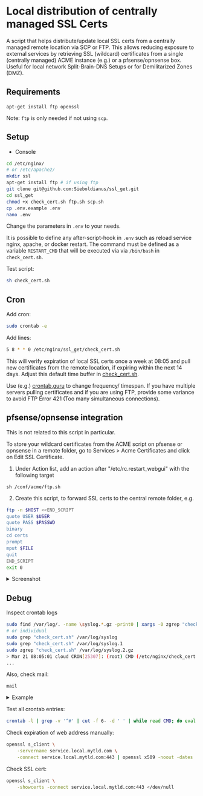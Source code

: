 # Local distribution of centrally managed SSL Certs

A script that helps distribute/update local SSL certs from a centrally
managed remote location via SCP or FTP. This allows reducing exposure
to external services by retrieving SSL (wildcard) certificates from a single
(centrally managed) ACME instance (e.g.) or a pfsense/opnsense box. Useful
for local network Split-Brain-DNS Setups or for Demilitarized Zones (DMZ).

## Requirements

```
apt-get install ftp openssl
```

Note: `ftp` is only needed if not using `scp`.

## Setup


- Console

```sh
cd /etc/nginx/
# or /etc/apache2/
mkdir ssl
apt-get install ftp # if using ftp
git clone git@github.com:Sieboldianus/ssl_get.git
cd ssl_get
chmod +x check_cert.sh ftp.sh scp.sh
cp .env.example .env
nano .env
```

Change the parameters in `.env` to your needs.

It is possible to define any after-script-hook 
in `.env` such as reload service nginx, apache, 
or docker restart. The command must be defined as 
a variable `RESTART_CMD` that will be executed via 
via `/bin/bash` in `check_cert.sh`. 

Test script:
```sh
sh check_cert.sh
```

## Cron


Add cron:
```sh
sudo crontab -e
```

Add lines:
```sh
5 8 * * 0 /etc/nginx/ssl_get/check_cert.sh
```

This will verify expiration of local SSL certs once a week at 08:05
and pull new certificates from the remote location, if expiring 
within the next 14 days. Adjust this default time buffer in [check_cert.sh](check_cert.sh).

Use (e.g.) [crontab.guru](https://crontab.guru/#5_8_*_*_*) to change
frequency/ timespan. If you have multiple servers pulling certificates
and if you are using FTP, provide some variance to avoid FTP Error 421 
(Too many simultaneous connections).

## pfsense/opnsense integration

This is not related to this script in particular.

To store your wildcard certificates from the ACME script on pfsense or 
opnsense in a remote folder, go to Services > Acme Certificates and click 
on Edit SSL Certificate.

1. Under Action list, add an action after "/etc/rc.restart_webgui" with the 
following target
```
sh /conf/acme/ftp.sh
```
2. Create this script, to forward SSL certs to the central remote folder, e.g.
```sh
ftp -n $HOST <<END_SCRIPT
quote USER $USER
quote PASS $PASSWD
binary
cd certs
prompt
mput $FILE
quit
END_SCRIPT
exit 0
```

<details><summary>Screenshot</summary>

![resources/pfsense.png](resources/pfsense.png)

</details>


## Debug

Inspect crontab logs
```sh
sudo find /var/log/. -name \syslog.*.gz -print0 | xargs -0 zgrep "check_cert.sh"
# or individual
sudo grep "check_cert.sh" /var/log/syslog
sudo grep "check_cert.sh" /var/log/syslog.1
sudo zgrep "check_cert.sh" /var/log/syslog.2.gz
> Mar 21 08:05:01 cloud CRON[25307]: (root) CMD (/etc/nginx/check_cert.sh)
...
```

Also, check mail:
```
mail
```

<details><summary>Example</summary>

```output
Message 1:
From root@service  Sun Aug 29 08:05:02 2021
X-Original-To: root
From: root@service (Cron Daemon)
To: root@service
Subject: Cron <root@service> /etc/apache2/ssl_get/check_cert.sh
MIME-Version: 1.0
Content-Type: text/plain; charset=US-ASCII
Content-Transfer-Encoding: 8bit
X-Cron-Env: <SHELL=/bin/sh>
X-Cron-Env: <HOME=/root>
X-Cron-Env: <PATH=/usr/bin:/bin>
X-Cron-Env: <LOGNAME=root>
Date: Sun, 29 Aug 2021 08:05:02 +0200 (CEST)

Checking SSL expiration date of wildcard.local.mytld.com.fullchain..
/etc/apache2/ssl/wildcard.local.mytld.com.fullchain
Expiration date not yet reached (notAfter=Sep  9 00:16:51 2021 GMT)
```

</details>

Test all crontab entries:
```sh
crontab -l | grep -v '^#' | cut -f 6- -d ' ' | while read CMD; do eval $CMD; done
```

Check expiration of web address manually:
```sh
openssl s_client \
    -servername service.local.mytld.com \
    -connect service.local.mytld.com:443 | openssl x509 -noout -dates
```

Check SSL cert:
```sh
openssl s_client \
    -showcerts -connect service.local.mytld.com:443 </dev/null
```